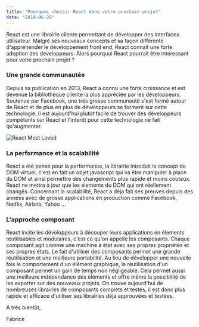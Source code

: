 ```yaml
---
title: "Pourquoi choisir React dans votre prochain projet"
date: "2018-06-28"
---
```


React est une librairie cliente permettant de développer des interfaces utilisateur. Malgré ses nouveaux concepts et sa façon différente d'appréhender le développement front end, React connait une forte adoption des développeurs. Alors pourquoi React pourrait être interessant pour votre prochain projet ?

### Une grande communautée

Depuis sa publication en 2013, React a connu une forte croissance et est devenue la bibliothèque cliente la plus appréciée par les développeurs. Soutenue par Facebook, une trés grosse communauté s'est formé autour de React et de plus en plus de développeurs se forment sur cette technologie. Il est aujourd'hui plutôt facile de trouver des développeurs compétants sur React et l'interêt pour cette technologie ne fait qu'augmenter.

![React Most Loved](/images/blog/react-most-loved.png)

### La performance et la scalabilité

React a été pensé pour la performance, la librairie introduit le concept de DOM virtuel, c'est en fait un objet javascript qui va être manipuler à place du DOM et ainsi permettre des changements plus rapide et moins couteux. React ne mettra à jour que les élements du DOM qui ont réellement changés.
Concernant la scalabilité, React a déja fait ses preuves depuis des années avec de grosse applications en production comme Facebook, Netflix, Airbnb, Yahoo ...

### L'approche composant
React incite les développeurs à découper leurs applications en élements réutilisables et modulaires, c'est ce qu'on appelle les composants. Chaque composant agit comme une machine à état avec ses propres propriétés et ses propres états. Le fait d'utiliser des composants permet une grande réutilisation et une meilleure portabilité. Au lieu de développer une nouvelle fois le comportement d'un élément graphique, la réutilisation d'un composant permet un gain de temps non négligeable. Cela permet aussi une meilleure indépendance des éléments et offre même la possibilité de les exporter sur des nouveaux projets. On trouve aujourd'hui de nombreuses librairies de composants complets et testés, il est donc plus rapide et efficace d'utiliser ses librairies déja approuvées et testées.


A trés bientôt,

Fabrice
